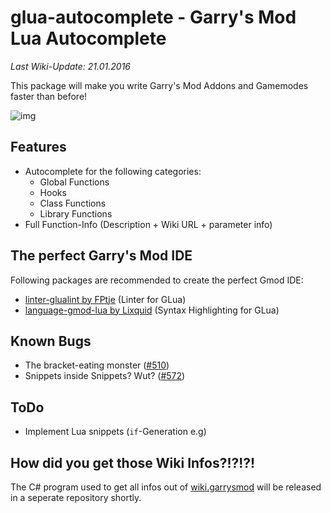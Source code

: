 # glua-autocomplete - Garry's Mod Lua Autocomplete

*Last Wiki-Update: 21.01.2016*

This package will make you write Garry's Mod Addons and Gamemodes faster than before!

![img](http://i.imgur.com/OJaqS5T.gif)

## Features

* Autocomplete for the following categories:
    * Global Functions
    * Hooks
    * Class Functions
    * Library Functions
* Full Function-Info (Description + Wiki URL + parameter info)

## The perfect Garry's Mod IDE

Following packages are recommended to create the perfect Gmod IDE:
* [linter-glualint by FPtje](https://atom.io/packages/linter-glualint) (Linter for GLua)
* [language-gmod-lua by Lixquid](https://atom.io/packages/language-gmod-lua) (Syntax Highlighting for GLua)

## Known Bugs

* The bracket-eating monster ([#510](https://github.com/atom/autocomplete-plus/issues/510))
* Snippets inside Snippets? Wut? ([#572](https://github.com/atom/autocomplete-plus/issues/572))

## ToDo

* Implement Lua snippets (`if`-Generation e.g)

## How did you get those Wiki Infos?!?!?!

The C# program used to get all infos out of [wiki.garrysmod](http://wiki.garrysmod.com/) will be released in a seperate repository shortly.
